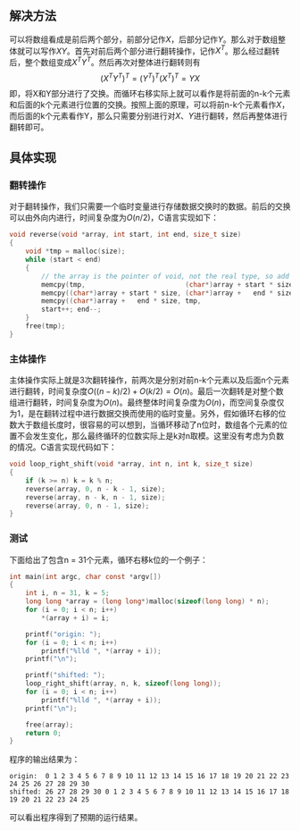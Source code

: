 ## 解决方法
可以将数组看成是前后两个部分，前部分记作$X$，后部分记作$Y$。那么对于数组整体就可以写作$XY$。首先对前后两个部分进行翻转操作，记作$X^T$。那么经过翻转后，整个数组变成$X^TY^T$。然后再次对整体进行翻转则有
$$ (X^TY^T)^T = (Y^T)^T(X^T)^T = YX $$
即，将X和Y部分进行了交换。而循环右移实际上就可以看作是将前面的n-k个元素和后面的k个元素进行位置的交换。按照上面的原理，可以将前n-k个元素看作$X$，而后面的k个元素看作Y，那么只需要分别进行对$X、Y$进行翻转，然后再整体进行翻转即可。

## 具体实现
### 翻转操作
对于翻转操作，我们只需要一个临时变量进行存储数据交换时的数据。前后的交换可以由外向内进行，时间复杂度为$O(n / 2)$，C语言实现如下：
``` c
void reverse(void *array, int start, int end, size_t size)
{
    void *tmp = malloc(size);
    while (start < end)
    {
        // the array is the pointer of void, not the real type, so add the size.
        memcpy(tmp,                         (char*)array + start * size, size);
        memcpy((char*)array + start * size, (char*)array +   end * size, size);
        memcpy((char*)array +   end * size, tmp,                         size);
        start++; end--;
    }
    free(tmp);
}
```

### 主体操作
主体操作实际上就是3次翻转操作，前两次是分别对前n-k个元素以及后面n个元素进行翻转，时间复杂度$O((n - k)/ 2) + O(k / 2) = O(n)$。最后一次翻转是对整个数组进行翻转，时间复杂度为$O(n)$。最终整体时间复杂度为$O(n)$，而空间复杂度仅为1，是在翻转过程中进行数据交换而使用的临时变量。另外，假如循环右移的位数大于数组长度时，很容易的可以想到，当循环移动了n位时，数组各个元素的位置不会发生变化，那么最终循环的位数实际上是k对n取模。这里没有考虑为负数的情况。C语言实现代码如下：
``` c
void loop_right_shift(void *array, int n, int k, size_t size)
{
    if (k >= n) k = k % n;
    reverse(array, 0, n - k - 1, size);
    reverse(array, n - k, n - 1, size);
    reverse(array, 0, n - 1, size);
}
```

### 测试
下面给出了包含n = 31个元素，循环右移k位的一个例子：
``` c
int main(int argc, char const *argv[])
{
    int i, n = 31, k = 5;
    long long *array = (long long*)malloc(sizeof(long long) * n);
    for (i = 0; i < n; i++)
        *(array + i) = i;

    printf("origin: ");
    for (i = 0; i < n; i++)
        printf("%lld ", *(array + i));
    printf("\n");

    printf("shifted: ");
    loop_right_shift(array, n, k, sizeof(long long));
    for (i = 0; i < n; i++)
        printf("%lld ", *(array + i));
    printf("\n");

    free(array);
    return 0;
}
```
程序的输出结果为：
```
origin:  0 1 2 3 4 5 6 7 8 9 10 11 12 13 14 15 16 17 18 19 20 21 22 23 24 25 26 27 28 29 30 
shifted: 26 27 28 29 30 0 1 2 3 4 5 6 7 8 9 10 11 12 13 14 15 16 17 18 19 20 21 22 23 24 25
```
可以看出程序得到了预期的运行结果。
